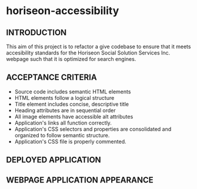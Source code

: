 # horiseon-accessibility

INTRODUCTION
------------
This aim of this project is to refactor a give codebase to ensure that it meets accesibility standards for the Horiseon Social Solution Services Inc. webpage such that it is optimized for search engines. 

ACCEPTANCE CRITERIA
-------------------
- Source code includes semantic HTML elements 
- HTML elements follow a logical structure
- Title element includes concise, descriptive title
- Heading attributes are in sequential order 
- All image elements have accessible alt attributes
- Application's links all function correctly.
- Application's CSS selectors and properties are consolidated and organized to follow semantic structure.
- Application's CSS file is properly commented.


DEPLOYED APPLICATION
--------------------


WEBPAGE APPLICATION APPEARANCE
------------------------------

